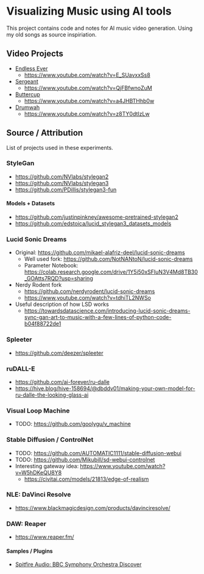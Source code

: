 # Visualizing Music using AI tools
This project contains code and notes for AI music video generation. Using my old songs as source inspiriation.


## Video Projects
* [Endless Ever](projects/endless-ever/)
  * https://www.youtube.com/watch?v=E_SUavxxSs8
* [Sergeant](projects/sergeant/)
  * https://www.youtube.com/watch?v=QjFBfwnoZuM
* [Buttercup](projects/buttercup/)
  * https://www.youtube.com/watch?v=a4JHBTHhb0w
* [Drumwah](projects/drumwah/)
  * https://www.youtube.com/watch?v=z8TY0dtIzLw


## Source / Attribution
List of projects used in these experiments.

### StyleGan
* https://github.com/NVlabs/stylegan2
* https://github.com/NVlabs/stylegan3
* https://github.com/PDillis/stylegan3-fun

#### Models + Datasets
* https://github.com/justinpinkney/awesome-pretrained-stylegan2
* https://github.com/edstoica/lucid_stylegan3_datasets_models

### Lucid Sonic Dreams
* Original: https://github.com/mikael-alafriz-deel/lucid-sonic-dreams
  * Well used fork: https://github.com/NotNANtoN/lucid-sonic-dreams
  * Parameter Notebook: https://colab.research.google.com/drive/1Y5i50xSFIuN3V4Md8TB30_GOAtts7RQD?usp=sharing
* Nerdy Rodent fork
  * https://github.com/nerdyrodent/lucid-sonic-dreams
  * https://www.youtube.com/watch?v=tdhiTL2NWSo
* Useful description of how LSD works
  * https://towardsdatascience.com/introducing-lucid-sonic-dreams-sync-gan-art-to-music-with-a-few-lines-of-python-code-b04f88722de1

### Spleeter
* https://github.com/deezer/spleeter

### ruDALL-E
* https://github.com/ai-forever/ru-dalle
* https://hive.blog/hive-158694/@dbddv01/making-your-own-model-for-ru-dalle-the-looking-glass-ai

### Visual Loop Machine
* TODO: https://github.com/goolygu/v_machine

### Stable Diffusion / ControlNet
* TODO: https://github.com/AUTOMATIC1111/stable-diffusion-webui
* TODO: https://github.com/Mikubill/sd-webui-controlnet
* Interesting gateway idea: https://www.youtube.com/watch?v=W5hDKeQU8Y8
  * https://civitai.com/models/21813/edge-of-realism

### NLE: DaVinci Resolve
* https://www.blackmagicdesign.com/products/davinciresolve/

### DAW: Reaper
* https://www.reaper.fm/

#### Samples / Plugins
* [Spitfire Audio: BBC Symphony Orchestra Discover](https://www.spitfireaudio.com/bbc-symphony-orchestra-discover)